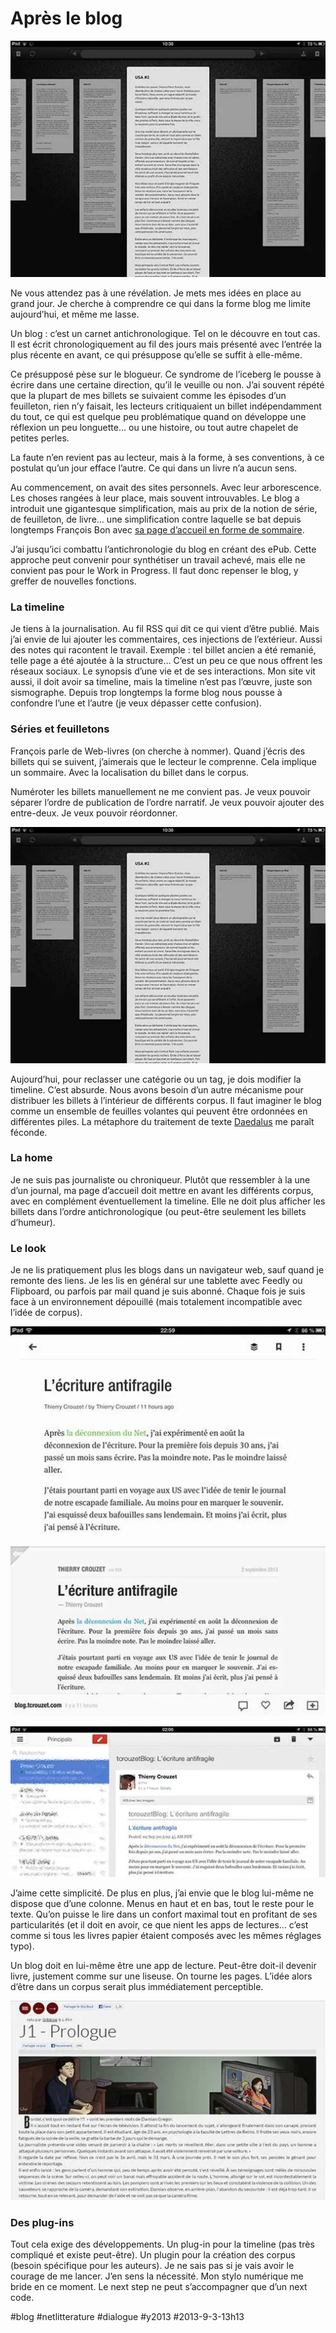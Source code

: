 # Après le blog

![](_i/daedalus.webp)

Ne vous attendez pas à une révélation. Je mets mes idées en place au grand jour. Je cherche à comprendre ce qui dans la forme blog me limite aujourd’hui, et même me lasse.

Un blog : c’est un carnet antichronologique. Tel on le découvre en tout cas. Il est écrit chronologiquement au fil des jours mais présenté avec l’entrée la plus récente en avant, ce qui présuppose qu’elle se suffit à elle-même.

Ce présupposé pèse sur le blogueur. Ce syndrome de l’iceberg le pousse à écrire dans une certaine direction, qu’il le veuille ou non. J’ai souvent répété que la plupart de mes billets se suivaient comme les épisodes d’un feuilleton, rien n’y faisait, les lecteurs critiquaient un billet indépendamment du tout, ce qui est quelque peu problématique quand on développe une réflexion un peu longuette… ou une histoire, ou tout autre chapelet de petites perles.

La faute n’en revient pas au lecteur, mais à la forme, à ses conventions, à ce postulat qu’un jour efface l’autre. Ce qui dans un livre n’a aucun sens.

Au commencement, on avait des sites personnels. Avec leur arborescence. Les choses rangées à leur place, mais souvent introuvables. Le blog a introduit une gigantesque simplification, mais au prix de la notion de série, de feuilleton, de livre… une simplification contre laquelle se bat depuis longtemps François Bon avec [sa page d’accueil en forme de sommaire](http://www.tierslivre.net/).

J’ai jusqu’ici combattu l’antichronologie du blog en créant des ePub. Cette approche peut convenir pour synthétiser un travail achevé, mais elle ne convient pas pour le Work in Progress. Il faut donc repenser le blog, y greffer de nouvelles fonctions.

### La timeline

Je tiens à la journalisation. Au fil RSS qui dit ce qui vient d’être publié. Mais j’ai envie de lui ajouter les commentaires, ces injections de l’extérieur. Aussi des notes qui racontent le travail. Exemple : tel billet ancien a été remanié, telle page a été ajoutée à la structure… C’est un peu ce que nous offrent les réseaux sociaux. Le synopsis d’une vie et de ses interactions. Mon site vit aussi, il doit avoir sa timeline, mais la timeline n’est pas l’œuvre, juste son sismographe. Depuis trop longtemps la forme blog nous pousse à confondre l’une et l’autre (je veux dépasser cette confusion).

### Séries et feuilletons

François parle de Web-livres (on cherche à nommer). Quand j’écris des billets qui se suivent, j’aimerais que le lecteur le comprenne. Cela implique un sommaire. Avec la localisation du billet dans le corpus.

Numéroter les billets manuellement ne me convient pas. Je veux pouvoir séparer l’ordre de publication de l’ordre narratif. Je veux pouvoir ajouter des entre-deux. Je veux pouvoir réordonner.

![Daedalus](_i/daedalus.webp)

Aujourd’hui, pour reclasser une catégorie ou un tag, je dois modifier la timeline. C’est absurde. Nous avons besoin d’un autre mécanisme pour distribuer les billets à l’intérieur de différents corpus. Il faut imaginer le blog comme un ensemble de feuilles volantes qui peuvent être ordonnées en différentes piles. La métaphore du traitement de texte [Daedalus](http://daedalusapp.com/) me paraît féconde.

### La home

Je ne suis pas journaliste ou chroniqueur. Plutôt que ressembler à la une d’un journal, ma page d’accueil doit mettre en avant les différents corpus, avec en complément éventuellement la timeline. Elle ne doit plus afficher les billets dans l’ordre antichronologique (ou peut-être seulement les billets d’humeur).

### Le look

Je ne lis pratiquement plus les blogs dans un navigateur web, sauf quand je remonte des liens. Je les lis en général sur une tablette avec Feedly ou Flipboard, ou parfois par mail quand je suis abonné. Chaque fois je suis face à un environnement dépouillé (mais totalement incompatible avec l’idée de corpus).

![Feedly](_i/feedly.webp)

[![Flipboard](_i/flipnoard.webp)](https://flipboard.com/)

![Mail](_i/mail.webp)

J’aime cette simplicité. De plus en plus, j’ai envie que le blog lui-même ne dispose que d’une colonne. Menus en haut et en bas, tout le reste pour le texte. Qu’on puisse le lire dans un confort maximal tout en profitant de ses particularités (et il doit en avoir, ce que nient les apps de lectures... c’est comme si tous les livres papier étaient composés avec les mêmes réglages typo).

Un blog doit en lui-même être une app de lecture. Peut-être doit-il devenir livre, justement comme sur une liseuse. On tourne les pages. L’idée alors d’être dans un corpus serait plus immédiatement perceptible.

![deadsdiary.com](_i/dead.webp)

### Des plug-ins

Tout cela exige des développements. Un plug-in pour la timeline (pas très compliqué et existe peut-être). Un plugin pour la création des corpus (besoin spécifique pour les auteurs). Je ne sais pas si je vais avoir le courage de me lancer. J’en sens la nécessité. Mon stylo numérique me bride en ce moment. Le next step ne peut s’accompagner que d’un next code.



#blog #netlitterature #dialogue #y2013 #2013-9-3-13h13
